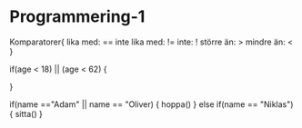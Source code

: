 # Programmering-1

Komparatorer{
lika med: ==
inte lika med: !=
inte: !
större än: >
mindre än: <
}

if(age < 18) || (age < 62) {

}

if(name =="Adam" || name == "Oliver) {
    hoppa()
}
else if(name == "Niklas") {
    sitta()
}